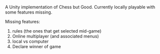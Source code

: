 A Unity implementation of Chess but Good. Currently locally playable with some features missing.

Missing features:
1. rules (the ones that get selected mid-game)
2. Online multiplayer (and associated menus)
3. local vs computer
4. Declare winner of game
